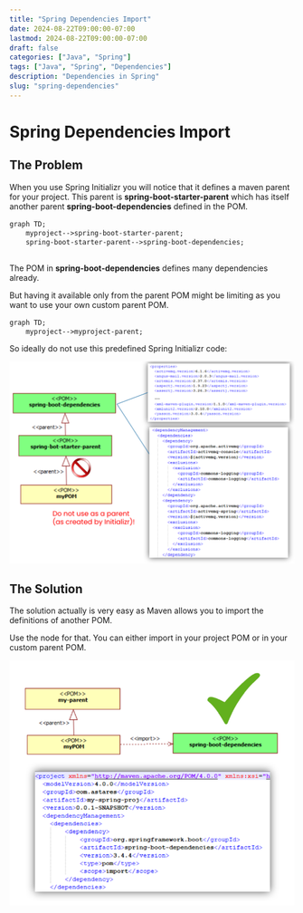 ```yaml
---
title: "Spring Dependencies Import"
date: 2024-08-22T09:00:00-07:00
lastmod: 2024-08-22T09:00:00-07:00
draft: false
categories: ["Java", "Spring"]
tags: ["Java", "Spring", "Dependencies"]
description: "Dependencies in Spring"
slug: "spring-dependencies"
---
```


# Spring Dependencies Import

## The Problem

When you use Spring Initializr you will notice that it defines a maven parent for your project. This parent is **spring-boot-starter-parent** which has itself another parent **spring-boot-dependencies** defined in the POM.


```mermaid
graph TD;
    myproject-->spring-boot-starter-parent;
    spring-boot-starter-parent-->spring-boot-dependencies;
    
```

The POM in **spring-boot-dependencies** defines many dependencies already.

But having it available only from the parent POM might be limiting as you want to use your own custom parent POM.

```mermaid
graph TD;
    myproject-->myproject-parent;
```

So ideally do not use this predefined Spring Initializr code:

![The predefined spring parent prevents to have an own and custom one.](./images/spring-parent.png)


## The Solution

The solution actually is very easy as Maven allows you to import the definitions of another POM.

Use the <dependencyManagement> node for that. You can either import in your project POM or in your custom parent POM.

![Use import as a solution.](./images/spring-import.png)

